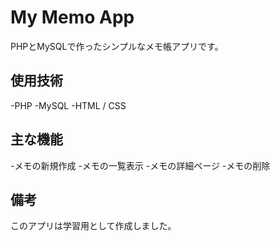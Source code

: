 ﻿# My Memo App
 PHPとMySQLで作ったシンプルなメモ帳アプリです。

## 使用技術
-PHP
-MySQL
-HTML / CSS

## 主な機能
-メモの新規作成
-メモの一覧表示
-メモの詳細ページ
-メモの削除

## 備考
このアプリは学習用として作成しました。
